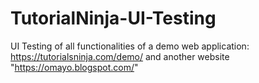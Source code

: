 # TutorialNinja-UI-Testing
UI Testing of all functionalities of a demo web application: https://tutorialsninja.com/demo/ and another website "https://omayo.blogspot.com/"
